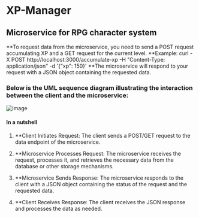 # XP-Manager
## Microservice for RPG character system

**To request data from the microservice, you need to send a POST request accumulating XP and a GET request for the current level.
**Example: curl -X POST http://localhost:3000/accumulate-xp -H "Content-Type: application/json" -d '{"xp": 150}'
**The microservice will respond to your request with a JSON object containing the requested data.
### Below is the UML sequence diagram illustrating the interaction between the client and the microservice:
 ![image](https://github.com/Nawunglefac/XP-Manager/assets/122139479/b6864d63-7d07-4f17-a9dc-4f22622c0cc4)


#### In a nutshell
1. **Client Initiates Request:
The client sends a POST/GET request to the data endpoint of the microservice.

2. **Microservice Processes Request:
The microservice receives the request, processes it, and retrieves the necessary data from the database or other storage mechanisms.

3. **Microservice Sends Response:
The microservice responds to the client with a JSON object containing the status of the request and the requested data.

4. **Client Receives Response:
The client receives the JSON response and processes the data as needed.

